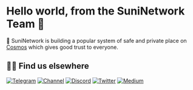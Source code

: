 # Hello world, from the SuniNetwork Team 👋

🔌 SuniNetwork is building a popular system of safe and private place on [Cosmos](https://cosmos.network) which gives good trust to everyone.

## 🙋‍♂️ Find us elsewhere

[![Telegram](https://img.shields.io/badge/Telegram-2CA5E0?style=for-the-badge&logo=telegram&logoColor=white)](https://t.me/SuniNetwork) [![Channel](https://img.shields.io/badge/Telegram-2CA5E0?style=for-the-badge&logo=telegram&logoColor=white)](https://t.me/SuniNetworkAnnouncement) [![Discord](https://img.shields.io/badge/Discord-7289DA?style=for-the-badge&logo=discord&logoColor=white)](http://discord.com) [![Twitter](https://img.shields.io/badge/Twitter-1DA1F2?style=for-the-badge&logo=twitter&logoColor=white)](https://twitter.com/intent/follow?screen_name=SuniNetwork) [![Medium](https://img.shields.io/badge/Medium-12100E?style=for-the-badge&logo=medium&logoColor=white)](https://suninetwork.medium.com/)
